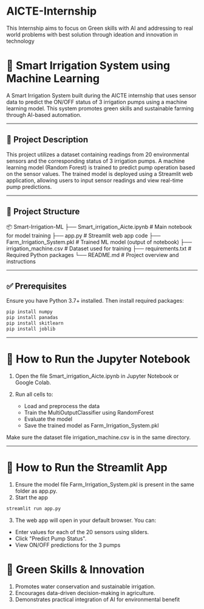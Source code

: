 # AICTE-Internship
This Internship aims to focus on Green skills with AI and addressing to real world problems with best solution through ideation and innovation in technology 


# 🌿 Smart Irrigation System using Machine Learning

A Smart Irrigation System built during the AICTE internship that uses sensor data to predict the ON/OFF status of 3 irrigation pumps using a machine learning model. This system promotes green skills and sustainable farming through AI-based automation.

---

## 📌 Project Description

This project utilizes a dataset containing readings from 20 environmental sensors and the corresponding status of 3 irrigation pumps. A machine learning model (Random Forest) is trained to predict pump operation based on the sensor values. The trained model is deployed using a Streamlit web application, allowing users to input sensor readings and view real-time pump predictions.

---

## 📁 Project Structure

📦 Smart-Irrigation-ML
├── Smart_irrigation_Aicte.ipynb # Main notebook for model training
├── app.py # Streamlit web app code
├── Farm_Irrigation_System.pkl # Trained ML model (output of notebook)
├── irrigation_machine.csv # Dataset used for training
├── requirements.txt # Required Python packages
└── README.md # Project overview and instructions



---

## ✅ Prerequisites

Ensure you have Python 3.7+ installed. Then install required packages:

```bash
pip install numpy
pip install panadas 
pip install skitlearn
pip install joblib

```
--- 
# 🧪 How to Run the Jupyter Notebook

1. Open the file Smart_irrigation_Aicte.ipynb in Jupyter Notebook or Google Colab.
2. Run all cells to:

    - Load and preprocess the data
    - Train the MultiOutputClassifier using RandomForest
    - Evaluate the model
    - Save the trained model as Farm_Irrigation_System.pkl

Make sure the dataset file irrigation_machine.csv is in the same directory.

---

# 🚀 How to Run the Streamlit App
1. Ensure the model file Farm_Irrigation_System.pkl is present in the same folder as app.py.
2. Start the app

```bash
streamlit run app.py
```

3. The web app will open in your default browser. You can:

- Enter values for each of the 20 sensors using sliders.
- Click "Predict Pump Status".
- View ON/OFF predictions for the 3 pumps

# 🌱 Green Skills & Innovation
1. Promotes water conservation and sustainable irrigation.
2. Encourages data-driven decision-making in agriculture.
3. Demonstrates practical integration of AI for environmental benefit
